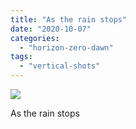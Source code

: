 ```yaml
---
title: "As the rain stops"
date: "2020-10-07"
categories: 
  - "horizon-zero-dawn"
tags: 
  - "vertical-shots"
---
```


[![](images/Feeling-the-rain-scaled-1.jpg)](http://davidpeach.co.uk/wp-content/uploads/2020/10/Feeling-the-rain-scaled-1.jpg)

As the rain stops
